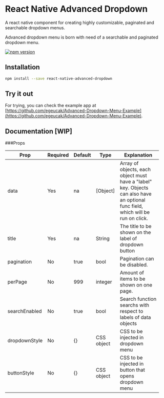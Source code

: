 # React Native Advanced Dropdown
A react native component for creating highly customizable, paginated and searchable dropdown menus.

Advanced dropdown menu is born with need of a searchable and paginated dropdown menu.

[![npm version](https://badge.fury.io/js/react-native-advanced-dropdown.svg)](https://badge.fury.io/js/react-native-advanced-dropdown)

## Installation

```bash
npm install --save react-native-advanced-dropdown
```

## Try it out

For trying, you can check the example app at [https://github.com/egeucak/Advanced-Dropdown-Menu-Example](https://github.com/egeucak/Advanced-Dropdown-Menu-Example).

## Documentation [WIP]

###Props

| Prop          | Required | Default | Type       | Explanation                                                                                                                      |
|---------------|----------|---------|------------|----------------------------------------------------------------------------------------------------------------------------------|
| data          | Yes      | na      | [Object]   | Array of objects, each object must have a "label" key. Objects can also have an optional func field, which will be run on click. |
| title         | Yes      | na      | String     | The title to be shown on the label of dropdown button                                                                            |
| pagination    | No       | true    | bool       | Pagination can be disabled.                                                                                                      |
| perPage       | No       | 999     | integer    | Amount of items to be shown on one page.                                                                                         |
| searchEnabled | No       | true    | bool       | Search function searchs with respect to labels of data objects                                                                   |
| dropdownStyle | No       | {}      | CSS object | CSS to be injected in dropdown menu                                                                                              |
| buttonStyle   | No       | {}      | CSS object | CSS to be injected in button that opens dropdown menu 